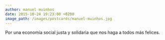 ```yaml
---
author: manuel muinhos
date: 2015-10-24 19:23:00 +0200
image_path: /images/postcards/manuel-muinhos.jpg
---
```

Por una economía social justa y solidaria que nos haga a todos más felices.
